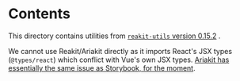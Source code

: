 # Contents

This directory contains utilities from
[`reakit-utils` version 0.15.2](https://github.com/ariakit/ariakit/tree/f05d36daa6fbcc52c70cf2c71baea69025aa2402/packages/reakit-utils)
.

We cannot use Reakit/Ariakit directly as it imports React's JSX types
(`@types/react`) which conflict with Vue's own JSX types.
[Ariakit has essentially the same issue as Storybook, for the moment](https://github.com/storybookjs/storybook/issues/12505).
